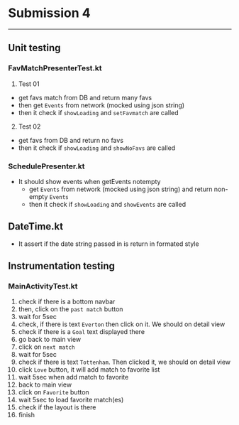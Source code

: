 # Submission 4
---

## Unit testing
### FavMatchPresenterTest.kt
1. Test 01
- get favs match from DB and return many favs
- then get `Events` from network (mocked using json string)
- then it check if `showLoading` and `setFavmatch` are called

2. Test 02
- get favs from DB and return no favs
- then it check if `showLoading` and `showNoFavs` are called
  
### SchedulePresenter.kt
- It should show events when getEvents notempty
  - get `Events` from network (mocked using json string) and return non-empty `Events`
  - then it check if `showLoading` and `showEvents` are called

## DateTime.kt
- It assert if the date string passed in is return in formated style

## Instrumentation testing
### MainActivityTest.kt
1. check if there is a bottom navbar
2. then, click on the `past match` button
3. wait for 5sec
4. check, if there is text `Everton` then click on it. We should on detail view
5. check if there is a `Goal` text displayed there
6. go back to main view
7. click on `next match`
8. wait for 5sec
9. check if there is text `Tottenham`. Then clicked it, we should on detail view
10. click `Love` button, it will add match to favorite list
11. wait 5sec when add match to favorite
12. back to main view
13. click on `Favorite` button
14. wait 5sec to load favorite match(es)
15. check if the layout is there
16. finish
